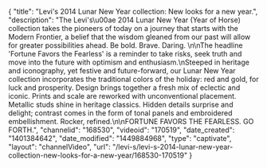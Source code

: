 {
    "title": "Levi's 2014 Lunar New Year collection: New looks for a new year.",
    "description": "The Levi's\u00ae 2014 Lunar New Year (Year of Horse) collection takes the pioneers of today on a journey that starts with the Modern Frontier, a belief that the wisdom gleaned from our past will allow for greater possibilities ahead. Be bold. Brave. Daring. \n\nThe headline 'Fortune Favors the Fearless' is a reminder to take risks, seek truth and move into the future with optimism and enthusiasm.\nSteeped in heritage and iconography, yet festive and future-forward, our Lunar New Year collection incorporates the traditional colors of the holiday: red and gold, for luck and prosperity. Design brings together a fresh mix of eclectic and iconic. Prints and scale are reworked with unconventional placement. Metallic studs shine in heritage classics. Hidden details surprise and delight; contrast comes in the form of tonal panels and embroidered embellishment. Rocker, refined.\n\nFORTUNE FAVORS THE FEARLESS. GO FORTH.",
    "channelid": "168530",
    "videoid": "170519",
    "date_created": "1401384642",
    "date_modified": "1449884968",
    "type": "captivate",
    "layout": "channelVideo",
    "url": "\/levi-s\/levi-s-2014-lunar-new-year-collection-new-looks-for-a-new-year\/168530-170519"
}
